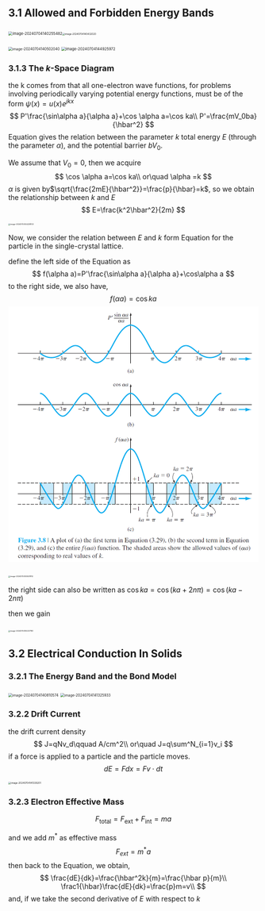 ## 3.1 Allowed and Forbidden Energy Bands

<img src="../assets/image-20240704140255482.png" alt="image-20240704140255482" style="zoom:53%;" /><img src="../assets/image-20240704140432020.png" alt="image-20240704140432020" style="zoom:33%;" />



<img src="../assets/image-20240704140502040.png" alt="image-20240704140502040" style="zoom:50%;" />



<img src="../assets/image-20240704144925972.png" alt="image-20240704144925972" style="zoom:53%;" />

### 3.1.3 The $k$-Space Diagram

the k comes from that all one-electron wave functions, for problems involving periodically varying potential energy functions, must be of the form $\psi(x)=u(x)e^{jkx}$
$$
P'\frac{\sin\alpha a}{\alpha a}+\cos \alpha a=\cos ka\\
P'=\frac{mV_0ba}{\hbar^2}
$$
Equation gives the relation between the parameter $k$ total energy
$E$ (through the parameter $\alpha$), and the potential barrier $bV_0$. 

We assume that $V_0=0$, then we acquire
$$
\cos \alpha a=\cos ka\\
or\quad
\alpha =k
$$
$\alpha$ is given by$\sqrt{\frac{2mE}{\hbar^2}}=\frac{p}{\hbar}=k$, so we obtain the relationship between $k$ and $E$
$$
E=\frac{k^2\hbar^2}{2m}
$$
<img src="../assets/image-20240704144228103.png" alt="image-20240704144228103" style="zoom:25%;" />

Now, we consider the relation between $E$ and $k$ form Equation for the particle in the single-crystal lattice.

define the left side of the Equation as
$$
f(\alpha a)=P'\frac{\sin\alpha a}{\alpha a}+\cos\alpha a
$$
to the right side, we also have,
$$
f(\alpha a)=\cos ka
$$
![image-20240704145326035](./assets/image-20240704145326035.png)

<img src="../assets/image-20240704145501812.png" alt="image-20240704145501812" style="zoom:25%;" />

the right side can also be written as $\cos ka=\cos(ka+2n\pi)=\cos(ka-2n\pi)$ 

then we gain

<img src="../assets/image-20240704150237183.png" alt="image-20240704150237183" style="zoom:25%;" />

## 3.2 Electrical Conduction In Solids

### 3.2.1 The Energy Band and the Bond Model

<img src="../assets/image-20240704140810574.png" alt="image-20240704140810574" style="zoom:50%;" />

<img src="../assets/image-20240704141325933.png" alt="image-20240704141325933" style="zoom:50%;" />



### 3.2.2 Drift Current

the drift current density
$$
J=qNv_d\qquad A/cm^2\\
or\quad J=q\sum^N_{i=1}v_i
$$
if a force is applied to a particle and the particle moves.
$$
dE=Fdx=Fv\cdot dt
$$
<img src="../assets/image-20240704141339201.png" alt="image-20240704141339201" style="zoom:33%;" />

### 3.2.3 Electron Effective Mass

$$
F_{\text{total}}=F_{\text{ext}}+F_{\text{int}}=ma
$$

and we add $m^*$ as effective mass
$$
F_{ext}=m^*a
$$
then back to the Equation, we obtain,
$$
\frac{dE}{dk}=\frac{\hbar^2k}{m}=\frac{\hbar p}{m}\\
\frac1{\hbar}\frac{dE}{dk}=\frac{p}m=v\\
$$
and, if we take the second derivative of $E$ with respect to $k$

